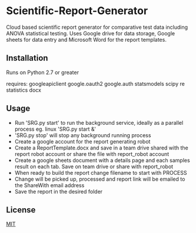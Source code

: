 # Scientific-Report-Generator
Cloud based scientific report generator for comparative test data including ANOVA statistical testing. Uses Google drive for data storage, Google sheets for data entry and Microsoft Word for the report templates.

## Installation

Runs on Python 2.7 or greater

requires:
googleapiclient
google.oauth2
google.auth
statsmodels
scipy
re
statistics
docx

## Usage

- Run 'SRG.py start' to run the background service, ideally as a parallel process eg. linux 'SRG.py start &'
- 'SRG.py stop' will stop any background running process
- Create a google account for the report generating robot
- Create a ReportTemplate.docx and save in a team drive shared with the report robot account or share the file with report_robot account
- Create a google sheets document with a details page and each samples result on each tab. Save on team drive or share with report_robot
- When ready to build the report change filename to start with PROCESS 
- Change will be picked up, processed and report link will be emailed to the ShareWith email address
- Save the report in the desired folder


## License
[MIT](https://choosealicense.com/licenses/mit/)
